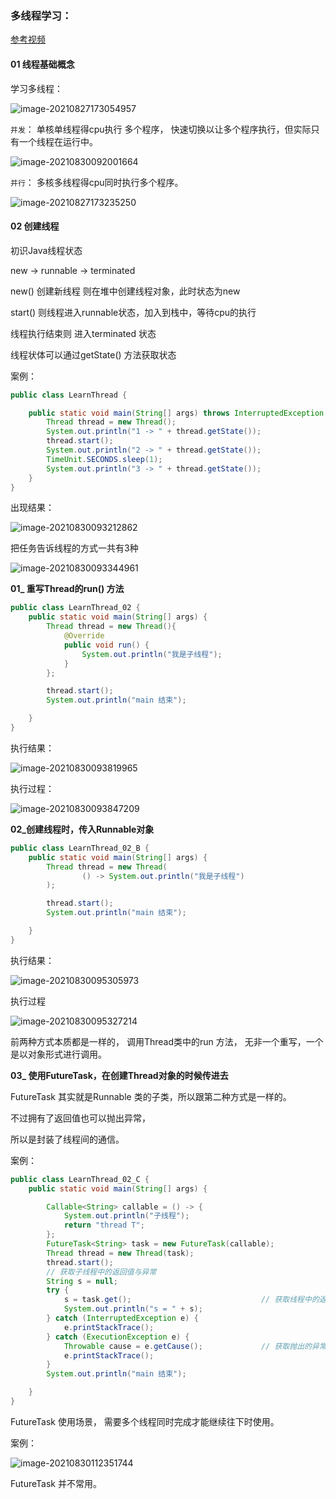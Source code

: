 ### 多线程学习： 



[参考视频](https://www.bilibili.com/video/BV1Wa4y1H7c7)

#### 01 线程基础概念

学习多线程： 

![image-20210827173054957](多线程.assets/image-20210827173054957.png)



`并发`： 单核单线程得cpu执行 多个程序， 快速切换以让多个程序执行，但实际只有一个线程在运行中。

![image-20210830092001664](多线程.assets/image-20210830092001664.png)

`并行`： 多核多线程得cpu同时执行多个程序。



![image-20210827173235250](多线程.assets/image-20210827173235250.png)



#### 02 创建线程

初识Java线程状态

new -> runnable -> terminated

new() 创建新线程 则在堆中创建线程对象，此时状态为new

start() 则线程进入runnable状态，加入到栈中，等待cpu的执行

线程执行结束则 进入terminated 状态



线程状体可以通过getState() 方法获取状态

案例：

```java
public class LearnThread {

    public static void main(String[] args) throws InterruptedException {
        Thread thread = new Thread();
        System.out.println("1 -> " + thread.getState());
        thread.start();
        System.out.println("2 -> " + thread.getState());
        TimeUnit.SECONDS.sleep(1);
        System.out.println("3 -> " + thread.getState());
    }
}
```

出现结果：

![image-20210830093212862](多线程.assets/image-20210830093212862.png)



把任务告诉线程的方式一共有3种

![image-20210830093344961](多线程.assets/image-20210830093344961.png)



**01_ 重写Thread的run() 方法**

```java
public class LearnThread_02 {
    public static void main(String[] args) {
        Thread thread = new Thread(){
            @Override
            public void run() {
                System.out.println("我是子线程");
            }
        };

        thread.start();
        System.out.println("main 结束");

    }
}
```

执行结果：

![image-20210830093819965](多线程.assets/image-20210830093819965.png)

执行过程：

![image-20210830093847209](多线程.assets/image-20210830093847209.png)



**02_创建线程时，传入Runnable对象**

```java
public class LearnThread_02_B {
    public static void main(String[] args) {
        Thread thread = new Thread(
                () -> System.out.println("我是子线程")
        );

        thread.start();
        System.out.println("main 结束");

    }
}
```

执行结果：

![image-20210830095305973](多线程.assets/image-20210830095305973.png)

执行过程

![image-20210830095327214](多线程.assets/image-20210830095327214.png)



前两种方式本质都是一样的， 调用Thread类中的run 方法， 无非一个重写，一个是以对象形式进行调用。



**03_ 使用FutureTask，在创建Thread对象的时候传进去**

FutureTask 其实就是Runnable 类的子类，所以跟第二种方式是一样的。

不过拥有了返回值也可以抛出异常，

所以是封装了线程间的通信。

案例：

```java
public class LearnThread_02_C {
    public static void main(String[] args) {

        Callable<String> callable = () -> {
            System.out.println("子线程");
            return "thread T";
        };
        FutureTask<String> task = new FutureTask(callable);
        Thread thread = new Thread(task);
        thread.start();
        // 获取子线程中的返回值与异常
        String s = null;
        try {
            s = task.get();                             // 获取线程中的返回值
            System.out.println("s = " + s);
        } catch (InterruptedException e) {
            e.printStackTrace();
        } catch (ExecutionException e) {
            Throwable cause = e.getCause();             // 获取抛出的异常
            e.printStackTrace();
        }
        System.out.println("main 结束");

    }
}
```

FutureTask 使用场景， 需要多个线程同时完成才能继续往下时使用。

案例：

![image-20210830112351744](多线程.assets/image-20210830112351744.png)



FutureTask 并不常用。



